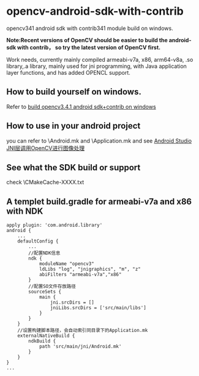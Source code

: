 # opencv-android-sdk-with-contrib
opencv341 android sdk with contrib341 module build on windows.

**Note:Recent versions of OpenCV should be easier to build the android-sdk with contrib， so try the latest version of OpenCV first.**

Work needs, currently mainly compiled armeabi-v7a, x86, arm64-v8a, .so library,.a library, mainly used for jni programming, with Java application layer functions, and has added OPENCL support.

## How to build yourself on windows.

Refer to [build opencv3.4.1 android sdk+contrib on windows](https://github.com/Mainvooid/opencv-android-sdk-with-contrib/wiki/build-opencv3.4.1-android-sdk-contrib-on-windows)

## How to use in your android project

you can refer to \Android.mk and \Application.mk
and see [Android Studio JNI层调用OpenCV进行图像处理](https://github.com/Mainvooid/opencv-android-sdk-with-contrib/wiki/Android-Studio-JNI%E5%B1%82%E8%B0%83%E7%94%A8OpenCV%E8%BF%9B%E8%A1%8C%E5%9B%BE%E5%83%8F%E5%A4%84%E7%90%86)

## See what the SDK build or support
 check \CMakeCache-XXXX.txt

## A templet build.gradle for armeabi-v7a and x86 with NDK

```
apply plugin: 'com.android.library'
android {
    ...
    defaultConfig {
        ...
        //配置NDK信息
        ndk {
            moduleName "opencv3"
            ldLibs "log", "jnigraphics", "m", "z"
            abiFilters "armeabi-v7a","x86"
        }
        //配置SO文件存放路径
        sourceSets {
            main {
                jni.srcDirs = []
                jniLibs.srcDirs = ['src/main/libs']
            }
        }
    }
    //设置构建脚本路径，会自动索引同目录下的Application.mk
    externalNativeBuild {
        ndkBuild {
            path 'src/main/jni/Android.mk'
        }
    }
}
...
```
